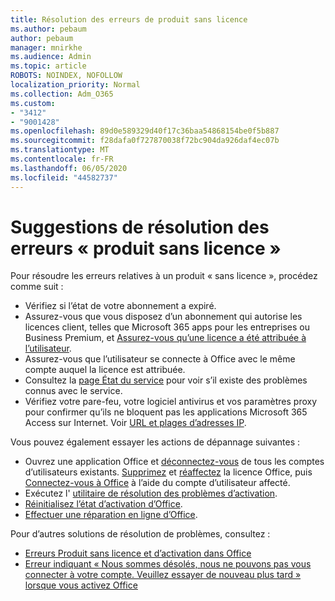 ```yaml
---
title: Résolution des erreurs de produit sans licence
ms.author: pebaum
author: pebaum
manager: mnirkhe
ms.audience: Admin
ms.topic: article
ROBOTS: NOINDEX, NOFOLLOW
localization_priority: Normal
ms.collection: Adm_O365
ms.custom:
- "3412"
- "9001428"
ms.openlocfilehash: 89d0e589329d40f17c36baa54868154be0f5b887
ms.sourcegitcommit: f28dafa0f727870038f72bc904da926daf4ec07b
ms.translationtype: MT
ms.contentlocale: fr-FR
ms.lasthandoff: 06/05/2020
ms.locfileid: "44582737"
---
```

# <a name="suggestions-for-solving-unlicensed-product-errors"></a>Suggestions de résolution des erreurs « produit sans licence »

Pour résoudre les erreurs relatives à un produit « sans licence », procédez comme suit :

- Vérifiez si l’état de votre abonnement a expiré.
- Assurez-vous que vous disposez d’un abonnement qui autorise les licences client, telles que Microsoft 365 apps pour les entreprises ou Business Premium, et [Assurez-vous qu’une licence a été attribuée à l’utilisateur](https://docs.microsoft.com/microsoft-365/admin/add-users/add-users). 
- Assurez-vous que l’utilisateur se connecte à Office avec le même compte auquel la licence est attribuée.
- Consultez la [page État du service](https://docs.microsoft.com/office365/enterprise/view-service-health) pour voir s’il existe des problèmes connus avec le service.
- Vérifiez votre pare-feu, votre logiciel antivirus et vos paramètres proxy pour confirmer qu’ils ne bloquent pas les applications Microsoft 365 Access sur Internet. Voir [URL et plages d’adresses IP](https://docs.microsoft.com/office365/enterprise/urls-and-ip-address-ranges).

Vous pouvez également essayer les actions de dépannage suivantes : 

- Ouvrez une application Office et [déconnectez-vous](https://support.office.com/article/5a20dc11-47e9-4b6f-945d-478cb6d92071) de tous les comptes d’utilisateurs existants. [Supprimez](https://docs.microsoft.com/microsoft-365/admin/manage/remove-licenses-from-users) et [réaffectez](https://docs.microsoft.com/microsoft-365/admin/manage/assign-licenses-to-users) la licence Office, puis [Connectez-vous à Office](https://support.office.com/article/628ea040-f265-49de-b986-be09c3ebf8a9) à l’aide du compte d’utilisateur affecté.
- Exécutez l' [utilitaire de résolution des problèmes d’activation](https://aka.ms/SARA-OfficeActivation-Alchemy).
- [Réinitialisez l’état d’activation d’Office](https://docs.microsoft.com/office365/troubleshoot/activation/reset-office-365-proplus-activation-state). 
- [Effectuer une réparation en ligne d’Office](https://support.office.com/Article/7821d4b6-7c1d-4205-aa0e-a6b40c5bb88b).

Pour d’autres solutions de résolution de problèmes, consultez : 

- [Erreurs Produit sans licence et d’activation dans Office](https://support.office.com/Article/0d23d3c0-c19c-4b2f-9845-5344fedc4380)
- [Erreur indiquant « Nous sommes désolés, nous ne pouvons pas vous connecter à votre compte. Veuillez essayer de nouveau plus tard » lorsque vous activez Office](https://docs.microsoft.com/office/troubleshoot/activation-installation/issue-when-activate-office-from-office-365)
